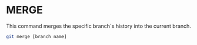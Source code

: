 # MERGE

This command merges the specific branch`s history into the current branch.

```bash
git merge [branch name]
```
